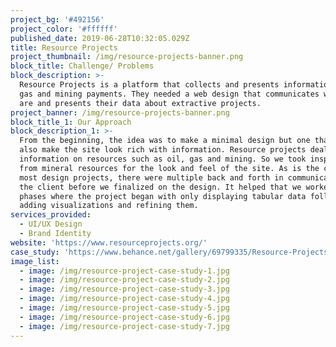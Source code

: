 ```yaml
---
project_bg: '#492156'
project_color: '#ffffff'
published_date: 2019-06-28T10:32:05.029Z
title: Resource Projects
project_thumbnail: /img/resource-projects-banner.png
block_title: Challenge/ Problems
block_description: >-
  Resource Projects is a platform that collects and presents information on oil,
  gas and mining payments. They needed a web design that communicates who they
  are and presents their data about extractive projects.
project_banner: /img/resource-projects-banner.png
block_title_1: Our Approach
block_description_1: >-
  From the beginning, the idea was to make a minimal design but one that would
  also make the site look rich with information. Resource projects deals with
  information on resources such as oil, gas and mining. So we took inspiration
  from mineral resources for the look and feel of the site. As is the case with 
  most design projects, there were multiple back and forth in communication with
  the client before we finalized on the design. It helped that we worked in
  phases where the project began with only displaying tabular data followed by
  adding visualizations and refining them.
services_provided:
  - UI/UX Design
  - Brand Identity
website: 'https://www.resourceprojects.org/'
case_study: 'https://www.behance.net/gallery/69799335/Resource-Projects'
image_list:
  - image: /img/resource-project-case-study-1.jpg
  - image: /img/resource-project-case-study-2.jpg
  - image: /img/resource-project-case-study-3.jpg
  - image: /img/resource-project-case-study-4.jpg
  - image: /img/resource-project-case-study-5.jpg
  - image: /img/resource-project-case-study-6.jpg
  - image: /img/resource-project-case-study-7.jpg
---
```


